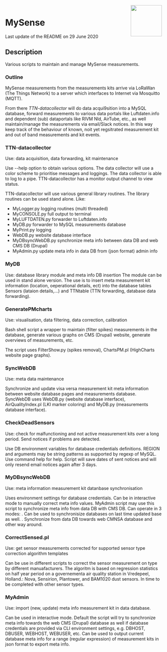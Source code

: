 <img src="../RPi/images/MySense-logo.png" align=right width=100>

# MySense
Last update of the README on 29 June 2020

## Description
Various scripts to maintain and manage MySense measurements.

### Outline
MySense measurements from the measurements kits arrive via LoRaWan (The Things Network) to a server which interfaces to Internet via Mosquitto (MQTT).

From there *TTN-datacollector* will do data acqui9sition into a MySQL database, forward measurements to various data portals like Luftdaten.info and dependent (sub) dataportals like RIVM Nld, AirTube, etc., as well maintain/manage the measurements via email/Slack notices.
In this way keep track of the behaviour of known, noit yet regsitrated measurement kit and out of band measurements and kit events.

### TTN-datacollector
Use: data acquisition, data forwarding, kit maintenance

Use --help option to obtain various options. The data collector will use a color scheme to prioritise messages and loggings. The data collector is able to log to a pipe.
TTN-datacollector has a monitor output channel to view status.

TTN-datacollector will use various general library routines. The library routines can be used stand alone.
Like:
- MyLogger.py       logging routines (multi threaded)
- MyCONSOLE.py      full output to terminal
- MyLUFTDATEN.py    forwarder to Luftdaten.info
- MyDB.py forwarder to MySQL measurements database
- MyPrint.py        logging
- WebDB.py          website database interface
- MyDBsyncWebDB.py synchronize meta info between data DB and web CMS DB (Drupal)
- MyAdmin.py        update meta info in data DB from (json format) admin info

### MyDB
Use: database library module and meta info DB insertion
The module can be used in stand alone version. The use is to insert meta measurement
kit information (location, oeperational details, ect) into the database tables Sensors (lataion details,...) and TTNtable (TTN forwarding, database data forwarding).

### GeneratePMcharts
Use: visualisation, data filtering, data correction, calibration

Bash shell script a wrapper to maintain (filter spikes) measurements in the database, generate various graphs on CMS (Drupal) website, generate overviews of measurements, etc.

The script uses FilterShow.py (spikes removal), ChartsPM.pl (HighCharts website page graphs).

### SyncWebDB
Use: meta data maintenance

Synchronize and update visa versa measurement kit meta information between website database pages and measurements database.
SyncWebDB uses WebDB.py (website database interface), AirQualityIndex.pl (LKI marker coloring) and MyDB.py (measurements database interface).

### CheckDeadSensors
Use: check for malfunctioning and not active measurement kits over a long period.
Send notices if problems are detected.

Use DB environment variables for database credentials definitions. REGION and arguments may be string patterns as supported by regexp of MySQL. Use command help for help.
Script will save dates of sent notices and will only resend email notices again after 3 days.

### MyDBsyncWebDB
Use: meta information measurement kit datanbase synchronisation

Uses environment settings for database credentials. Can be in interactive mode to manually correct meta info values.
MyAdmin script may use this script to synchronize meta info from data DB with CMS DB.
Can operate in 3 modes:
. Can be used to synchronisize databases on last time updated base as well.
. Synchronize from data DB towards web CMNSA database and other way around.

### CorrectSensed.pl
Use: get sensor measurements corrected for supported sensor type correction algorithm templates

Can be use in different scripts to correct the sensor measurement on type by different manuafacturers.
The algoritm is based on regression statistics on half year period on a governementa air quality station in Vredepeel, Holland.: Nova, Sensirion, Plantower, and BAM1020 dust sensors.
In time to be completed with other sensor types.

### MyAdmin
Use: import (new, update) meta info measurement kit in data database.

Can be used in interactive mode. Default the script will try to synchronize meta info towards the web CMS (Drupal) database as well if database credentials are provided via CLI environment settings, e.g. DBHOST, DBUSER, WEBHOST, WEBUSER, etc.
Can be used to output current database meta info for a range (regular expression) of measurement kits in json format to export meta info.
